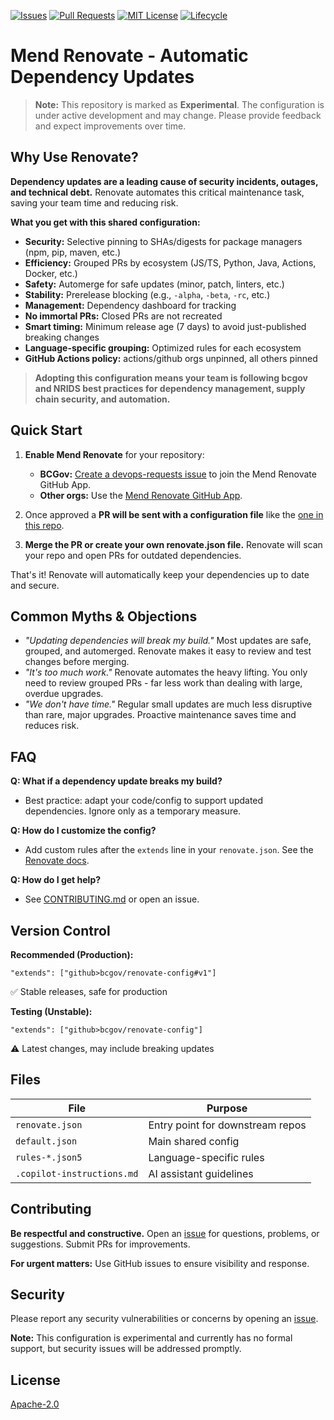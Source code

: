 <!-- PROJECT SHIELDS -->

[![Issues](https://img.shields.io/github/issues/bcgov/renovate-config)](/../../issues)
[![Pull Requests](https://img.shields.io/github/issues-pr/bcgov/renovate-config)](/../../pulls)
[![MIT License](https://img.shields.io/github/license/bcgov/renovate-config.svg)](/LICENSE.md)
[![Lifecycle](https://img.shields.io/badge/Lifecycle-Experimental-339999)](https://github.com/bcgov/repomountie/blob/master/doc/lifecycle-badges.md)

# Mend Renovate - Automatic Dependency Updates

> **Note:** This repository is marked as **Experimental**. The configuration is under active development and may change. Please provide feedback and expect improvements over time.

## Why Use Renovate?

**Dependency updates are a leading cause of security incidents, outages, and technical debt.** Renovate automates this critical maintenance task, saving your team time and reducing risk.

**What you get with this shared configuration:**
- **Security:** Selective pinning to SHAs/digests for package managers (npm, pip, maven, etc.)
- **Efficiency:** Grouped PRs by ecosystem (JS/TS, Python, Java, Actions, Docker, etc.)
- **Safety:** Automerge for safe updates (minor, patch, linters, etc.)
- **Stability:** Prerelease blocking (e.g., `-alpha`, `-beta`, `-rc`, etc.)
- **Management:** Dependency dashboard for tracking
- **No immortal PRs:** Closed PRs are not recreated
- **Smart timing:** Minimum release age (7 days) to avoid just-published breaking changes
- **Language-specific grouping:** Optimized rules for each ecosystem
- **GitHub Actions policy:** actions/github orgs unpinned, all others pinned

> **Adopting this configuration means your team is following bcgov and NRIDS best practices for dependency management, supply chain security, and automation.**

## Quick Start

1. **Enable Mend Renovate** for your repository:
   - **BCGov:** [Create a devops-requests issue](https://github.com/bcgov/devops-requests/issues/new?template=new_request_type.md) to join the Mend Renovate GitHub App.
   - **Other orgs:** Use the [Mend Renovate GitHub App](https://github.com/apps/renovate).

2. Once approved a **PR will be sent with a configuration file** like the [one in this repo](./renovate.json).

3. **Merge the PR or create your own renovate.json file.** Renovate will scan your repo and open PRs for outdated dependencies.

That's it! Renovate will automatically keep your dependencies up to date and secure.

## Common Myths & Objections

- *"Updating dependencies will break my build."* Most updates are safe, grouped, and automerged. Renovate makes it easy to review and test changes before merging.
- *"It's too much work."* Renovate automates the heavy lifting. You only need to review grouped PRs - far less work than dealing with large, overdue upgrades.
- *"We don't have time."* Regular small updates are much less disruptive than rare, major upgrades. Proactive maintenance saves time and reduces risk.

## FAQ

**Q: What if a dependency update breaks my build?**
- Best practice: adapt your code/config to support updated dependencies. Ignore only as a temporary measure.

**Q: How do I customize the config?**
- Add custom rules after the `extends` line in your `renovate.json`. See the [Renovate docs](https://docs.renovatebot.com/configuration-options/).

**Q: How do I get help?**
- See [CONTRIBUTING.md](CONTRIBUTING.md) or open an issue.

## Version Control

**Recommended (Production):**
```
"extends": ["github>bcgov/renovate-config#v1"]
```
✅ Stable releases, safe for production

**Testing (Unstable):**
```
"extends": ["github>bcgov/renovate-config"]
```
⚠️ Latest changes, may include breaking updates

## Files

| File | Purpose |
|------|---------|
| `renovate.json` | Entry point for downstream repos |
| `default.json` | Main shared config |
| `rules-*.json5` | Language-specific rules |
| `.copilot-instructions.md` | AI assistant guidelines |

## Contributing

**Be respectful and constructive.** Open an [issue](https://github.com/bcgov/renovate-config/issues) for questions, problems, or suggestions. Submit PRs for improvements.

**For urgent matters:** Use GitHub issues to ensure visibility and response.

## Security

Please report any security vulnerabilities or concerns by opening an [issue](https://github.com/bcgov/renovate-config/issues).

**Note:** This configuration is experimental and currently has no formal support, but security issues will be addressed promptly.

## License

[Apache-2.0](LICENSE)
